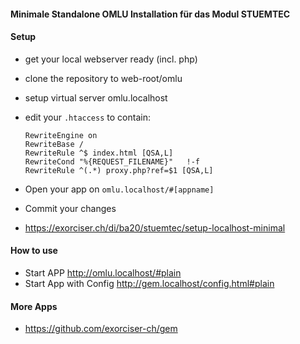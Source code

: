 #### Minimale Standalone OMLU Installation für das Modul STUEMTEC


#### Setup
   * get your local webserver ready (incl. php)
   * clone the repository to web-root/omlu
   * setup virtual server omlu.localhost
   * edit your `.htaccess` to contain:
      ```Header always set Access-Control-Allow-Origin "*"
      RewriteEngine on
      RewriteBase /
      RewriteRule ^$ index.html [QSA,L]
      RewriteCond "%{REQUEST_FILENAME}"   !-f
      RewriteRule ^(.*) proxy.php?ref=$1 [QSA,L]
      ```
   * Open your app on `omlu.localhost/#[appname]`
   * Commit your changes


   * https://exorciser.ch/di/ba20/stuemtec/setup-localhost-minimal

#### How to use
   * Start APP http://omlu.localhost/#plain 
   * Start App with Config http://gem.localhost/config.html#plain 

#### More Apps
   * https://github.com/exorciser-ch/gem
